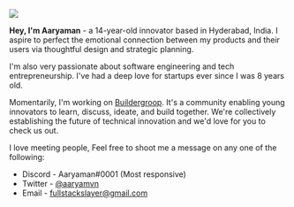 <img src="https://media.discordapp.net/attachments/864826842707132446/930809278279848036/Profile_Banner_GH.png" />

<br>

**Hey, I'm Aaryaman** - a 14-year-old innovator based in Hyderabad, India. I aspire to perfect the emotional connection between my products and their users via thoughtful design and strategic planning. 

I'm also very passionate about software engineering and tech entrepreneurship. I've had a deep love for startups ever since I was 8 years old. 

Momentarily, I'm working on <a href="https://buildergroop.com">Buildergroop</a>. It's a community enabling young innovators to learn, discuss, ideate, and build together. We're collectively establishing the future of technical innovation and we'd love for you to check us out.

I love meeting people, Feel free to shoot me a message on any one of the following:

- Discord - Aaryaman#0001 (Most responsive)
- Twitter - <a href="https://twitter.com/aaryamvn">@aaryamvn</a> 
- Email - <a href="mailto:fullstackslayer@gmail.com">fullstackslayer@gmail.com</a>

